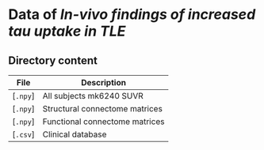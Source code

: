 # Data of *In-vivo findings of increased tau uptake in TLE*

 ## Directory content

|  File         |  Description             |
|---------------|--------------------------|
| [`.npy`]      | All subjects mk6240 SUVR |
| [`.npy`]      | Structural connectome matrices |
| [`.npy`]      | Functional connectome matrices |
| [`.csv`]      | Clinical database |